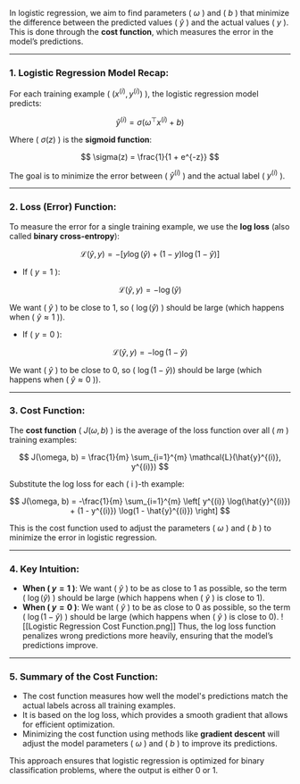 In logistic regression, we aim to find parameters \( $\omega$ \) and \( $b$ \) that minimize the difference between the predicted values \( $\hat{y}$ \) and the actual values \( $y$ \). This is done through the **cost function**, which measures the error in the model’s predictions.

---

### 1. **Logistic Regression Model Recap**:
For each training example \( $(x^{(i)}, y^{(i)})$ \), the logistic regression model predicts:

$$
\hat{y}^{(i)} = \sigma(\omega^\top x^{(i)} + b)
$$

Where \( $\sigma(z)$ \) is the **sigmoid function**:

$$
\sigma(z) = \frac{1}{1 + e^{-z}}
$$


The goal is to minimize the error between \( $\hat{y}^{(i)}$ \) and the actual label \( $y^{(i)}$ \).

---

### 2. **Loss (Error) Function**:
To measure the error for a single training example, we use the **log loss** (also called **binary cross-entropy**):

$$
\mathcal{L}(\hat{y}, y) = - \left[ y \log(\hat{y}) + (1 - y) \log(1 - \hat{y}) \right]
$$


- If \( $y = 1$ \):
  
$$
  \mathcal{L}(\hat{y}, y) = -\log(\hat{y})
$$
  
  We want \( $\hat{y}$ \) to be close to 1, so \( $\log(\hat{y})$ \) should be large (which happens when \( $\hat{y} \approx 1$ \)).

- If \( $y = 0$ \):
  
$$
  \mathcal{L}(\hat{y}, y) = -\log(1 - \hat{y})
$$
  
  We want ( $\hat{y}$ ) to be close to 0, so ( $\log(1 - \hat{y})$) should be large (which happens when ( $\hat{y} \approx 0$ )).

---

### 3. **Cost Function**:
The **cost function** ( $J(\omega, b)$ ) is the average of the loss function over all ( $m$ ) training examples:

$$
J(\omega, b) = \frac{1}{m} \sum_{i=1}^{m} \mathcal{L}(\hat{y}^{(i)}, y^{(i)})
$$

Substitute the log loss for each \( i \)-th example:

$$
J(\omega, b) = -\frac{1}{m} \sum_{i=1}^{m} \left[ y^{(i)} \log(\hat{y}^{(i)}) + (1 - y^{(i)}) \log(1 - \hat{y}^{(i)}) \right]
$$


This is the cost function used to adjust the parameters \( $\omega$ ) and \( $b$ \) to minimize the error in logistic regression.

---

### 4. **Key Intuition**:
- **When ( $y = 1$ )**: We want ( $\hat{y}$ ) to be as close to 1 as possible, so the term \( $\log(\hat{y})$ \) should be large (which happens when \( $\hat{y}$ \) is close to 1).
- **When ( $y = 0$ )**: We want ( $\hat{y}$ ) to be as close to 0 as possible, so the term \( $\log(1 - \hat{y})$ \) should be large (which happens when \( $\hat{y}$ \) is close to 0).
![[Logistic Regression Cost Function.png]]
Thus, the log loss function penalizes wrong predictions more heavily, ensuring that the model’s predictions improve.

---

### 5. **Summary of the Cost Function**:
- The cost function measures how well the model's predictions match the actual labels across all training examples.
- It is based on the log loss, which provides a smooth gradient that allows for efficient optimization.
- Minimizing the cost function using methods like **gradient descent** will adjust the model parameters ( $\omega$ ) and \( $b$ \) to improve its predictions.

This approach ensures that logistic regression is optimized for binary classification problems, where the output is either 0 or 1.